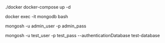 

./docker
docker-compose up -d

docker exec -it mongodb bash

mongosh -u admin_user -p admin_pass

mongosh -u test_user -p test_pass --authenticationDatabase test-database